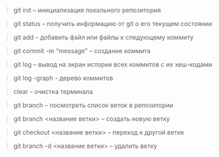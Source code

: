 > git init – инициализация локального репозитория

> git status – получить информацию от git о его текущем состоянии

> git add – добавить файл или файлы к следующему коммиту

> git commit -m “message” – создание коммита

> git log – вывод на экран истории всех коммитов с их хеш-кодами

> git log -graph - дерево коммитов

> clear - очистка терминала

> git branch – посмотреть список веток в репозитории

> git branch <название ветки> – создать новую ветку

> git checkout <название ветки> – переход к другой ветке

> git branch -d <название ветки> – удалить ветку